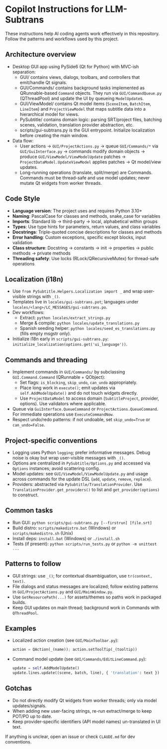 # Copilot Instructions for LLM-Subtrans

These instructions help AI coding agents work effectively in this repository. Follow the patterns and workflows used by this project.

## Architecture overview
- Desktop GUI app using PySide6 (Qt for Python) with MVC-ish separation:
  - GUI/ contains views, dialogs, toolbars, and controllers that emit/handle Qt signals.
  - GUI/Commands/ contains background tasks implemented as QRunnable-based `Command` objects. They run via `GUI/CommandQueue.py` (QThreadPool) and update the UI by queueing `ModelUpdate`s.
  - GUI/ViewModel/ contains Qt model items (`SceneItem`, `BatchItem`, `LineItem`) and `ProjectViewModel` that maps subtitle data into a hierarchical model for views.
  - PySubtitle/ contains domain logic: parsing SRT/project files, batching scenes, validation, translation provider abstraction, etc.
  - scripts/gui-subtrans.py is the GUI entrypoint. Initialize localization before creating the main window.
- Data flow:
  - User actions -> `GUI/ProjectActions.py` -> queue `GUI/Commands/*` via `GUI/GuiInterface.py` -> commands modify domain objects -> produce `GUI/ViewModel/ViewModelUpdate` patches -> `ProjectDataModel.UpdateViewModel` applies patches -> Qt model/view updates.
  - Long-running operations (translate, split/merge) are Commands. Commands must be thread-safe and use model updates; never mutate Qt widgets from worker threads.

## Code Style
- **Language version**: The project uses and requires Python 3.10+
- **Naming**: PascalCase for classes and methods, snake_case for variables
- **Imports**: Standard lib → third-party → local, alphabetical within groups
- **Types**: Use type hints for parameters, return values, and class variables
- **Docstrings**: Triple-quoted concise descriptions for classes and methods
- **Error handling**: Custom exceptions, specific except blocks, input validation
- **Class structure**: Docstring → constants → init → properties → public methods → private methods
- **Threading safety**: Use locks (RLock/QRecursiveMutex) for thread-safe operations

## Localization (i18n)
- Use `from PySubtitle.Helpers.Localization import _` and wrap user-visible strings with `_()`.
- Templates live in `locales/gui-subtrans.pot`; languages under `locales/<lang>/LC_MESSAGES/gui-subtrans.po`.
- Dev workflows:
  - Extract: `python locales/extract_strings.py`
  - Merge & compile: `python locales/update_translations.py`
  - Spanish seeding helper: `python locales/seed_es_translations.py` (fills empty msgstr only).
- Initialize i18n early in `scripts/gui-subtrans.py`: `initialize_localization(options.get('ui_language'))`.

## Commands and threading
- Implement commands in `GUI/Commands/` by subclassing `GUI.Command.Command` (QRunnable + QObject):
  - Set flags: `is_blocking`, `skip_undo`, `can_undo` appropriately.
  - Place long work in `execute()`; emit updates via `self.AddModelUpdate()` and do not touch widgets directly.
  - Use `ProjectDataModel` to access domain (`SubtitleProject`, provider, options). Use validators where applicable.
- Queue via `GuiInterface.QueueCommand` or `ProjectActions.QueueCommand`. For immediate operations use `ExecuteCommandNow`.
- Respect undo/redo patterns: if not undoable, set `skip_undo=True` or `can_undo=False`.

## Project-specific conventions
- Logging uses Python `logging`; prefer informative messages. Debug noise is okay but wrap user-visible messages with `_()`.
- Options are centralized in `PySubtitle/Options.py` and accessed via `Options` instances; avoid scattering config.
- Model updates: see `GUI/ViewModel/ViewModelUpdate.py` and usage across commands for the update DSL (`add`, `update`, `remove`, `replace`).
- Providers: abstracted via `PySubtitle/TranslationProvider`. Use `TranslationProvider.get_providers()` to list and `get_provider(options)` to construct.

## Common tasks
- Run GUI: `python scripts/gui-subtrans.py [--firstrun] [file.srt]`
- Build distro: `scripts/makedistro.bat` (Windows) or `scripts/makedistro.sh` (Unix)
- Install deps: `install.bat` (Windows) or `./install.sh`
- Tests (if present): `python scripts/run_tests.py` or `python -m unittest ...`

## Patterns to follow
- GUI strings: use `_()`; for contextual disambiguation, use `tr(context, text)`.
- File dialogs and status messages are localized; follow existing patterns in `GUI/ProjectActions.py` and `GUI/MainWindow.py`.
- Use `GetResourcePath(...)` for assets/themes so paths work in packaged builds.
- Keep GUI updates on main thread; background work in Commands with `QThreadPool`.

## Examples
- Localized action creation (see `GUI/MainToolbar.py`):
  ```python
  action = QAction(_(name)); action.setToolTip(_(tooltip))
  ```
- Command model update (see `GUI/Commands/EditLineCommand.py`):
  ```python
  update = self.AddModelUpdate()
  update.lines.update((scene, batch, line), { 'translation': text })
  ```

## Gotchas
- Do not directly modify Qt widgets from worker threads; only via model updates/signals.
- When adding new user-facing strings, re-run extract/merge to keep POT/PO up to date.
- Keep provider-specific identifiers (API model names) un-translated in UI text.

If anything is unclear, open an issue or check `CLAUDE.md` for dev conventions.
